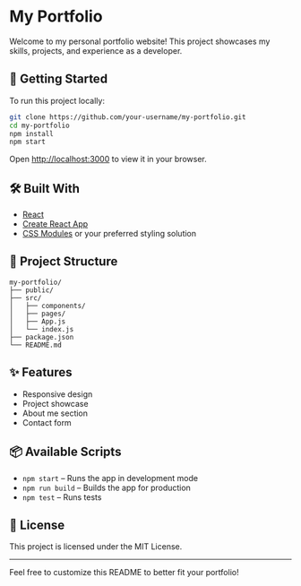 # My Portfolio

Welcome to my personal portfolio website! This project showcases my skills, projects, and experience as a developer.

## 🚀 Getting Started

To run this project locally:

```bash
git clone https://github.com/your-username/my-portfolio.git
cd my-portfolio
npm install
npm start
```

Open [http://localhost:3000](http://localhost:3000) to view it in your browser.

## 🛠️ Built With

- [React](https://reactjs.org/)
- [Create React App](https://create-react-app.dev/)
- [CSS Modules](https://github.com/css-modules/css-modules) or your preferred styling solution

## 📁 Project Structure

```
my-portfolio/
├── public/
├── src/
│   ├── components/
│   ├── pages/
│   ├── App.js
│   └── index.js
├── package.json
└── README.md
```

## ✨ Features

- Responsive design
- Project showcase
- About me section
- Contact form

## 📦 Available Scripts

- `npm start` – Runs the app in development mode
- `npm run build` – Builds the app for production
- `npm test` – Runs tests

## 📄 License

This project is licensed under the MIT License.

---

Feel free to customize this README to better fit your portfolio!
